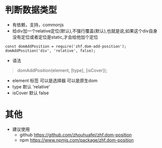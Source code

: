 # 判断数据类型
* 有依赖，支持，commonjs
* 给div加一个relative定位(默认),不强行覆盖(默认),也就是说,如果这个div自身没有定位或者定位是static,才会给他加个定位
```
const domAddPosition = require('zhf.dom-add-position');
domAddPosition('div', 'relative', false);
```
* 语法
> domAddPosition(element, [type], [isCover]);
* element 标签 可以是选择器 可以是原生dom 
* type 默认 'relative'
* isCover 默认 false

# 其他
* 建议使用
    - github https://github.com/zhouhuafei/zhf.dom-position
    - npm https://www.npmjs.com/package/zhf.dom-position
